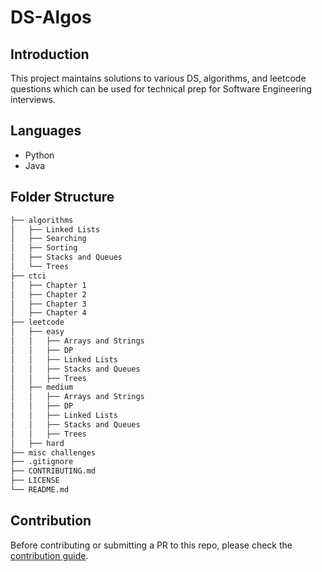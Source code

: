 # DS-Algos

## Introduction

This project maintains solutions to various DS, algorithms, and leetcode questions which can be used for technical prep for Software Engineering interviews.

## Languages

- Python
- Java

## Folder Structure

```bash
├── algorithms
│   ├── Linked Lists
│   ├── Searching
│   ├── Sorting
│   ├── Stacks and Queues
│   └── Trees
├── ctci
│   ├── Chapter 1
│   ├── Chapter 2
│   ├── Chapter 3
│   ├── Chapter 4
├── leetcode
│   ├── easy
│   │   ├── Arrays and Strings
│   │   ├── DP
│   │   ├── Linked Lists
│   │   ├── Stacks and Queues
│   │   ├── Trees
│   ├── medium
│   │   ├── Arrays and Strings
│   │   ├── DP
│   │   ├── Linked Lists
│   │   ├── Stacks and Queues
│   │   ├── Trees
│   ├── hard
├── misc challenges
├── .gitignore
├── CONTRIBUTING.md
├── LICENSE
└── README.md
```

## Contribution

Before contributing or submitting a PR to this repo, please check the [contribution guide](./CONTRIBUTING.md).
